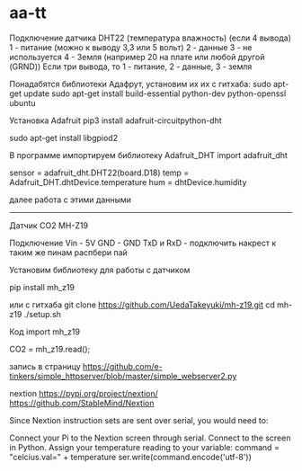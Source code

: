 # aa-tt

Подключение датчика DHT22 (температура влажность) (если 4 вывода)
1 - питание (можно к выводу 3,3 или 5 вольт)
2 - данные
3 - не используется
4 - Земля (например 20 на плате или любой другой (GRND))
Если три вывода, то 1 - питание, 2 - данные, 3 - земля

Понадабятся библиотеки Адафрут, установим их их с гитхаба:
sudo apt-get update
sudo apt-get install build-essential python-dev python-openssl ubuntu

Установка Adafruit
pip3 install adafruit-circuitpython-dht

sudo apt-get install libgpiod2

В программе импортируем библиотеку Adafruit_DHT
import adafruit_dht

sensor = adafruit_dht.DHT22(board.D18)
temp = Adafruit_DHT.dhtDevice.temperature
hum = dhtDevice.humidity

далее работа с этими данными
__________________________________________________________________

Датчик CO2 MH-Z19

Подключение
Vin - 5V
GND - GND
TxD и RxD - подключить накрест к таким же пинам распбери пай

Установим библиотеку для работы с датчиком

pip install mh_z19

или с гитхаба
git clone https://github.com/UedaTakeyuki/mh-z19.git
cd mh-z19
./setup.sh 

Код
import mh_z19

CO2 = mh_z19.read();


запись в страницу https://github.com/e-tinkers/simple_httpserver/blob/master/simple_webserver2.py

nextion https://pypi.org/project/nextion/   https://github.com/StableMind/Nextion

Since Nextion instruction sets are sent over serial, you would need to:

Connect your Pi to the Nextion screen through serial.
Connect to the screen in Python.
Assign your temperature reading to your variable:
command = "celcius.val=" + temperature
ser.write(command.encode('utf-8'))
